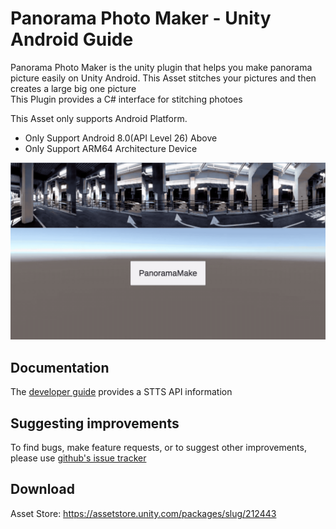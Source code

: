 # Panorama Photo Maker - Unity Android Guide
Panorama Photo Maker is the unity plugin that helps you make panorama picture easily on Unity Android.
This Asset stitches your pictures and then creates a large big one picture
<br>
This Plugin provides a C# interface for stitching photoes

This Asset only supports Android Platform.
- Only Support Android 8.0(API Level 26) Above
- Only Support ARM64 Architecture Device

<img src="images/panoramaphotomaker_unityasset.gif">

## Documentation
The [developer guide](https://github.com/DevCoop-code/PanoramaPhotoMaker-Unity/tree/master/DeveloperGuide) provides a STTS API information

## Suggesting improvements
To find bugs, make feature requests, or to suggest other improvements, please use [github's issue tracker](https://github.com/DevCoop-code/PanoramaPhotoMaker-Unity/issues)

## Download
Asset Store: https://assetstore.unity.com/packages/slug/212443 